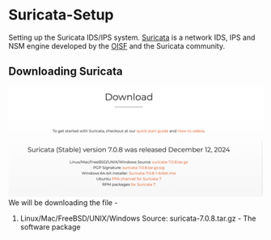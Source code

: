 # Suricata-Setup
Setting up the Suricata IDS/IPS system.
[Suricata](https://suricata.io) is a network IDS, IPS and NSM engine
developed by the [OISF](https://oisf.net) and the Suricata community.

## Downloading Suricata
![Alt text](/Download-page.png?raw=true "Downloads Page")
We will be downloading the file - 
1. Linux/Mac/FreeBSD/UNIX/Windows Source: suricata-7.0.8.tar.gz - The software package


